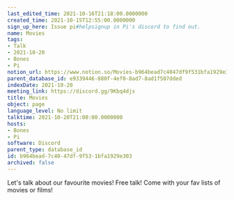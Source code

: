 ```yaml
---
last_edited_time: 2021-10-16T21:18:00.0000000
created_time: 2021-10-15T12:55:00.0000000
sign_up_here: Issue pi#helpsignup in Pi's discord to find out.
name: Movies
tags:
- Talk
- 2021-10-20
- Bones
- Pi
notion_url: https://www.notion.so/Movies-b964bead7c4047df9f531bfa1929e303
parent_database_id: e9339446-880f-4ef0-8ad7-8ad1f507dded
indexDate: 2021-10-20
meeting_link: https://discord.gg/9Kbq4djs
title: Movies
object: page
language_level: No limit
talktime: 2021-10-20T21:00:00.0000000
hosts:
- Bones
- Pi
software: Discord
parent_type: database_id
id: b964bead-7c40-47df-9f53-1bfa1929e303
archived: false
---
```


Let's talk about our favourite movies!
Free talk! Come with your fav lists of movies or films!


